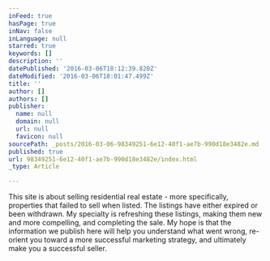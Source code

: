 ```yaml
---
inFeed: true
hasPage: true
inNav: false
inLanguage: null
starred: true
keywords: []
description: ''
datePublished: '2016-03-06T18:12:39.820Z'
dateModified: '2016-03-06T18:01:47.499Z'
title: ''
author: []
authors: []
publisher:
  name: null
  domain: null
  url: null
  favicon: null
sourcePath: _posts/2016-03-06-98349251-6e12-40f1-ae7b-990d18e3482e.md
published: true
url: 98349251-6e12-40f1-ae7b-990d18e3482e/index.html
_type: Article

---
```

This site is about selling residential real estate - more specifically, properties that failed to sell when listed. The listings have either expired or been withdrawn. My specialty is refreshing these listings, making them new and more compelling, and completing the sale. My hope is that the information we publish here will help you understand what went wrong, re-orient you toward a more successful marketing strategy, and ultimately make you a successful seller.